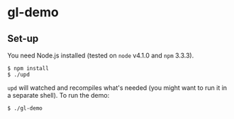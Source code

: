 # gl-demo

## Set-up

You need Node.js installed (tested on `node` v4.1.0 and `npm` 3.3.3).

    $ npm install
    $ ./upd

`upd` will watched and recompiles what's needed (you might want to run it in
a separate shell). To run the demo:

    $ ./gl-demo
